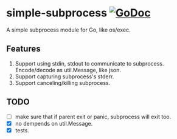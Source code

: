 # simple-subprocess [![GoDoc](https://pkg.go.dev/badge/github.com/chuqingq/simple-subprocess)](https://pkg.go.dev/github.com/chuqingq/simple-subprocess)
A simple subprocess module for Go, like os/exec.


## Features

1. Support using stdin, stdout to communicate to subprocess. Encode/decode as util.Message, like json.
2. Support capturing subprocess's stderr.
3. Support canceling/killing subprocess.


## TODO

- [ ] make sure that if parent exit or panic, subprocess will exit too.
- [x] no dempends on util.Message.
- [x] tests.
